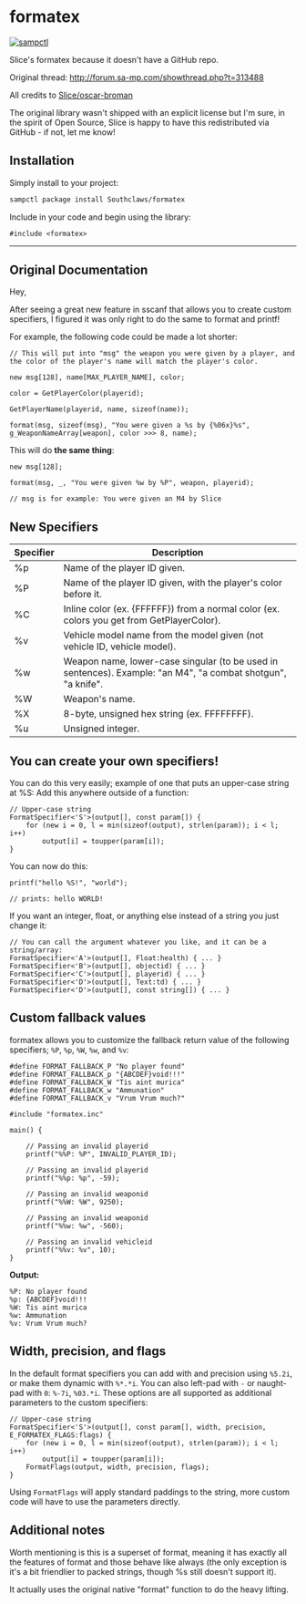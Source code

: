 # formatex

[![sampctl](https://shields.southcla.ws/badge/sampctl-formatex-2f2f2f.svg?style=for-the-badge)](https://github.com/Southclaws/formatex)

Slice's formatex because it doesn't have a GitHub repo.

Original thread: http://forum.sa-mp.com/showthread.php?t=313488

All credits to [Slice/oscar-broman](https://github.com/oscar-broman)

The original library wasn't shipped with an explicit license but I'm sure, in
the spirit of Open Source, Slice is happy to have this redistributed via
GitHub - if not, let me know!

## Installation

Simply install to your project:

```bash
sampctl package install Southclaws/formatex
```

Include in your code and begin using the library:

```pawn
#include <formatex>
```

---

## Original Documentation

Hey,

After seeing a great new feature in sscanf that allows you to create custom
specifiers, I figured it was only right to do the same to format and printf!

For example, the following code could be made a lot shorter:

```pawn
// This will put into "msg" the weapon you were given by a player, and the color of the player's name will match the player's color.

new msg[128], name[MAX_PLAYER_NAME], color;

color = GetPlayerColor(playerid);

GetPlayerName(playerid, name, sizeof(name));

format(msg, sizeof(msg), "You were given a %s by {%06x}%s", g_WeaponNameArray[weapon], color >>> 8, name);
```

This will do **the same thing**:

```pawn
new msg[128];

format(msg, _, "You were given %w by %P", weapon, playerid);

// msg is for example: You were given an M4 by Slice
```

## New Specifiers

| Specifier | Description                                                                                                  |
| --------- | ------------------------------------------------------------------------------------------------------------ |
| %p        | Name of the player ID given.                                                                                 |
| %P        | Name of the player ID given, with the player's color before it.                                              |
| %C        | Inline color (ex. {FFFFFF}) from a normal color (ex. colors you get from GetPlayerColor).                    |
| %v        | Vehicle model name from the model given (not vehicle ID, vehicle model).                                     |
| %w        | Weapon name, lower-case singular (to be used in sentences). Example: "an M4", "a combat shotgun", "a knife". |
| %W        | Weapon's name.                                                                                               |
| %X        | 8-byte, unsigned hex string (ex. FFFFFFFF).                                                                  |
| %u        | Unsigned integer.                                                                                            |

## You can create your own specifiers!

You can do this very easily; example of one that puts an upper-case string at
%S: Add this anywhere outside of a function:

```pawn
// Upper-case string
FormatSpecifier<'S'>(output[], const param[]) {
	for (new i = 0, l = min(sizeof(output), strlen(param)); i < l; i++)
		output[i] = toupper(param[i]);
}
```

You can now do this:

```pawn
printf("hello %S!", "world");

// prints: hello WORLD!
```

If you want an integer, float, or anything else instead of a string you just
change it:

```pawn
// You can call the argument whatever you like, and it can be a string/array:
FormatSpecifier<'A'>(output[], Float:health) { ... }
FormatSpecifier<'B'>(output[], objectid) { ... }
FormatSpecifier<'C'>(output[], playerid) { ... }
FormatSpecifier<'D'>(output[], Text:td) { ... }
FormatSpecifier<'D'>(output[], const string[]) { ... }
```

## Custom fallback values

formatex allows you to customize the fallback return value of the following specifiers; `%P`, `%p`, `%W`, `%w`, and `%v`:

```pawn
#define FORMAT_FALLBACK_P "No player found"
#define FORMAT_FALLBACK_p "{ABCDEF}void!!!"
#define FORMAT_FALLBACK_W "Tis aint murica"
#define FORMAT_FALLBACK_w "Ammunation"
#define FORMAT_FALLBACK_v "Vrum Vrum much?"

#include "formatex.inc"

main() {

	// Passing an invalid playerid
	printf("%%P: %P", INVALID_PLAYER_ID);

	// Passing an invalid playerid
	printf("%%p: %p", -59);

	// Passing an invalid weaponid
	printf("%%W: %W", 9250);

	// Passing an invalid weaponid
	printf("%%w: %w", -560);

	// Passing an invalid vehicleid
	printf("%%v: %v", 10);
}
```

**Output:**

```plaintext
%P: No player found
%p: {ABCDEF}void!!!
%W: Tis aint murica
%w: Ammunation
%v: Vrum Vrum much?
```

## Width, precision, and flags

In the default format specifiers you can add with and precision using `%5.2i`, or make them dynamic with `%*.*i`.  You can also left-pad with `-` or naught-pad with `0`: `%-7i`, `%03.*i`.  These options are all supported as additional parameters to the custom specifiers:


```pawn
// Upper-case string
FormatSpecifier<'S'>(output[], const param[], width, precision, E_FORMATEX_FLAGS:flags) {
	for (new i = 0, l = min(sizeof(output), strlen(param)); i < l; i++)
		output[i] = toupper(param[i]);
	FormatFlags(output, width, precision, flags);
}
```

Using `FormatFlags` will apply standard paddings to the string, more custom code will have to use the parameters directly.

## Additional notes

Worth mentioning is this is a superset of format, meaning it has exactly all the
features of format and those behave like always (the only exception is it's a
bit friendlier to packed strings, though %s still doesn't support it).

It actually uses the original native "format" function to do the heavy lifting.

